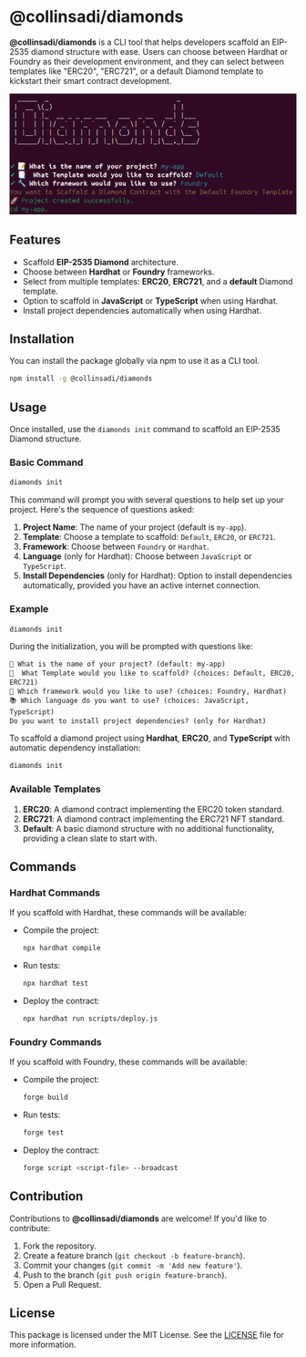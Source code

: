 # @collinsadi/diamonds

**@collinsadi/diamonds** is a CLI tool that helps developers scaffold an EIP-2535 diamond structure with ease. Users can choose between Hardhat or Foundry as their development environment, and they can select between templates like "ERC20", "ERC721", or a default Diamond template to kickstart their smart contract development.

![Screenshot](./image.png)

## Features

- Scaffold **EIP-2535 Diamond** architecture.
- Choose between **Hardhat** or **Foundry** frameworks.
- Select from multiple templates: **ERC20**, **ERC721**, and a **default** Diamond template.
- Option to scaffold in **JavaScript** or **TypeScript** when using Hardhat.
- Install project dependencies automatically when using Hardhat.

## Installation

You can install the package globally via npm to use it as a CLI tool.

```bash
npm install -g @collinsadi/diamonds
```

## Usage

Once installed, use the `diamonds init` command to scaffold an EIP-2535 Diamond structure.

### Basic Command

```bash
diamonds init
```

This command will prompt you with several questions to help set up your project. Here's the sequence of questions asked:

1. **Project Name**: The name of your project (default is `my-app`).
2. **Template**: Choose a template to scaffold: `Default`, `ERC20`, or `ERC721`.
3. **Framework**: Choose between `Foundry` or `Hardhat`.
4. **Language** (only for Hardhat): Choose between `JavaScript` or `TypeScript`.
5. **Install Dependencies** (only for Hardhat): Option to install dependencies automatically, provided you have an active internet connection.

### Example

```bash
diamonds init
```

During the initialization, you will be prompted with questions like:

```
📝 What is the name of your project? (default: my-app)
📑  What Template would you like to scaffold? (choices: Default, ERC20, ERC721)
🔧 Which framework would you like to use? (choices: Foundry, Hardhat)
📚 Which language do you want to use? (choices: JavaScript, TypeScript)
Do you want to install project dependencies? (only for Hardhat)
```

To scaffold a diamond project using **Hardhat**, **ERC20**, and **TypeScript** with automatic dependency installation:

```bash
diamonds init
```

### Available Templates

1. **ERC20**: A diamond contract implementing the ERC20 token standard.
2. **ERC721**: A diamond contract implementing the ERC721 NFT standard.
3. **Default**: A basic diamond structure with no additional functionality, providing a clean slate to start with.

## Commands

### Hardhat Commands

If you scaffold with Hardhat, these commands will be available:

- Compile the project:

  ```bash
  npx hardhat compile
  ```

- Run tests:

  ```bash
  npx hardhat test
  ```

- Deploy the contract:
  ```bash
  npx hardhat run scripts/deploy.js
  ```

### Foundry Commands

If you scaffold with Foundry, these commands will be available:

- Compile the project:

  ```bash
  forge build
  ```

- Run tests:

  ```bash
  forge test
  ```

- Deploy the contract:
  ```bash
  forge script <script-file> --broadcast
  ```

## Contribution

Contributions to **@collinsadi/diamonds** are welcome! If you'd like to contribute:

1. Fork the repository.
2. Create a feature branch (`git checkout -b feature-branch`).
3. Commit your changes (`git commit -m 'Add new feature'`).
4. Push to the branch (`git push origin feature-branch`).
5. Open a Pull Request.

## License

This package is licensed under the MIT License. See the [LICENSE](./LICENSE) file for more information.
